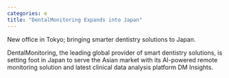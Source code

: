 ```yaml
---
categories: e
title: "DentalMonitoring Expands into Japan"
---
```

New office in Tokyo; bringing smarter dentistry solutions to Japan.

DentalMonitoring, the leading global provider of smart dentistry solutions, is setting foot in Japan to serve the Asian market with its AI-powered remote monitoring solution and latest clinical data analysis platform DM Insights.

